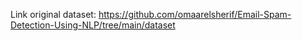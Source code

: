 
Link original dataset: https://github.com/omaarelsherif/Email-Spam-Detection-Using-NLP/tree/main/dataset
